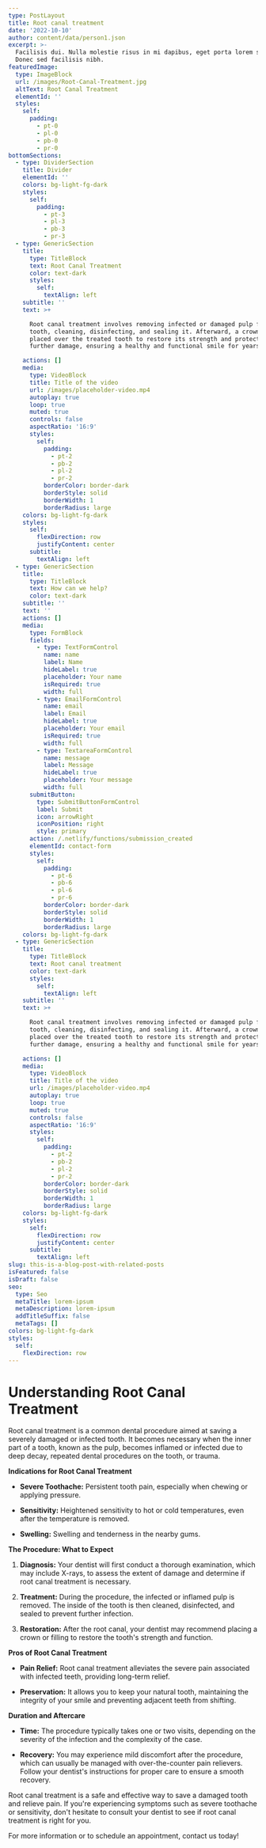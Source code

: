 ```yaml
---
type: PostLayout
title: Root canal treatment
date: '2022-10-10'
author: content/data/person1.json
excerpt: >-
  Facilisis dui. Nulla molestie risus in mi dapibus, eget porta lorem semper.
  Donec sed facilisis nibh.
featuredImage:
  type: ImageBlock
  url: /images/Root-Canal-Treatment.jpg
  altText: Root Canal Treatment
  elementId: ''
  styles:
    self:
      padding:
        - pt-0
        - pl-0
        - pb-0
        - pr-0
bottomSections:
  - type: DividerSection
    title: Divider
    elementId: ''
    colors: bg-light-fg-dark
    styles:
      self:
        padding:
          - pt-3
          - pl-3
          - pb-3
          - pr-3
  - type: GenericSection
    title:
      type: TitleBlock
      text: Root Canal Treatment
      color: text-dark
      styles:
        self:
          textAlign: left
    subtitle: ''
    text: >+

      Root canal treatment involves removing infected or damaged pulp from the
      tooth, cleaning, disinfecting, and sealing it. Afterward, a crown is
      placed over the treated tooth to restore its strength and protect it from
      further damage, ensuring a healthy and functional smile for years to come.

    actions: []
    media:
      type: VideoBlock
      title: Title of the video
      url: /images/placeholder-video.mp4
      autoplay: true
      loop: true
      muted: true
      controls: false
      aspectRatio: '16:9'
      styles:
        self:
          padding:
            - pt-2
            - pb-2
            - pl-2
            - pr-2
          borderColor: border-dark
          borderStyle: solid
          borderWidth: 1
          borderRadius: large
    colors: bg-light-fg-dark
    styles:
      self:
        flexDirection: row
        justifyContent: center
      subtitle:
        textAlign: left
  - type: GenericSection
    title:
      type: TitleBlock
      text: How can we help?
      color: text-dark
    subtitle: ''
    text: ''
    actions: []
    media:
      type: FormBlock
      fields:
        - type: TextFormControl
          name: name
          label: Name
          hideLabel: true
          placeholder: Your name
          isRequired: true
          width: full
        - type: EmailFormControl
          name: email
          label: Email
          hideLabel: true
          placeholder: Your email
          isRequired: true
          width: full
        - type: TextareaFormControl
          name: message
          label: Message
          hideLabel: true
          placeholder: Your message
          width: full
      submitButton:
        type: SubmitButtonFormControl
        label: Submit
        icon: arrowRight
        iconPosition: right
        style: primary
      action: /.netlify/functions/submission_created
      elementId: contact-form
      styles:
        self:
          padding:
            - pt-6
            - pb-6
            - pl-6
            - pr-6
          borderColor: border-dark
          borderStyle: solid
          borderWidth: 1
          borderRadius: large
    colors: bg-light-fg-dark
  - type: GenericSection
    title:
      type: TitleBlock
      text: Root canal treatment
      color: text-dark
      styles:
        self:
          textAlign: left
    subtitle: ''
    text: >+

      Root canal treatment involves removing infected or damaged pulp from the
      tooth, cleaning, disinfecting, and sealing it. Afterward, a crown is
      placed over the treated tooth to restore its strength and protect it from
      further damage, ensuring a healthy and functional smile for years to come.

    actions: []
    media:
      type: VideoBlock
      title: Title of the video
      url: /images/placeholder-video.mp4
      autoplay: true
      loop: true
      muted: true
      controls: false
      aspectRatio: '16:9'
      styles:
        self:
          padding:
            - pt-2
            - pb-2
            - pl-2
            - pr-2
          borderColor: border-dark
          borderStyle: solid
          borderWidth: 1
          borderRadius: large
    colors: bg-light-fg-dark
    styles:
      self:
        flexDirection: row
        justifyContent: center
      subtitle:
        textAlign: left
slug: this-is-a-blog-post-with-related-posts
isFeatured: false
isDraft: false
seo:
  type: Seo
  metaTitle: lorem-ipsum
  metaDescription: lorem-ipsum
  addTitleSuffix: false
  metaTags: []
colors: bg-light-fg-dark
styles:
  self:
    flexDirection: row
---
```

# **Understanding Root Canal Treatment**

Root canal treatment is a common dental procedure aimed at saving a severely damaged or infected tooth. It becomes necessary when the inner part of a tooth, known as the pulp, becomes inflamed or infected due to deep decay, repeated dental procedures on the tooth, or trauma.

**Indications for Root Canal Treatment**

*   **Severe Toothache:** Persistent tooth pain, especially when chewing or applying pressure.

*   **Sensitivity:** Heightened sensitivity to hot or cold temperatures, even after the temperature is removed.

*   **Swelling:** Swelling and tenderness in the nearby gums.

**The Procedure: What to Expect**

1.  **Diagnosis:** Your dentist will first conduct a thorough examination, which may include X-rays, to assess the extent of damage and determine if root canal treatment is necessary.

2.  **Treatment:** During the procedure, the infected or inflamed pulp is removed. The inside of the tooth is then cleaned, disinfected, and sealed to prevent further infection.

3.  **Restoration:** After the root canal, your dentist may recommend placing a crown or filling to restore the tooth's strength and function.

**Pros of Root Canal Treatment**

*   **Pain Relief:** Root canal treatment alleviates the severe pain associated with infected teeth, providing long-term relief.

*   **Preservation:** It allows you to keep your natural tooth, maintaining the integrity of your smile and preventing adjacent teeth from shifting.

**Duration and Aftercare**

*   **Time:** The procedure typically takes one or two visits, depending on the severity of the infection and the complexity of the case.

*   **Recovery:** You may experience mild discomfort after the procedure, which can usually be managed with over-the-counter pain relievers. Follow your dentist's instructions for proper care to ensure a smooth recovery.

Root canal treatment is a safe and effective way to save a damaged tooth and relieve pain. If you're experiencing symptoms such as severe toothache or sensitivity, don't hesitate to consult your dentist to see if root canal treatment is right for you.

For more information or to schedule an appointment, contact us today!
